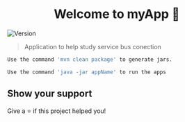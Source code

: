 <h1 align="center">Welcome to myApp 👋</h1>
<p>
  <img alt="Version" src="https://img.shields.io/badge/version-1.0.0-blue.svg?cacheSeconds=2592000" />
</p>

> Application to help study service bus conection

```sh
Use the command 'mvn clean package' to generate jars.

Use the command 'java -jar appName' to run the apps

```

## Show your support

Give a ⭐️ if this project helped you!
